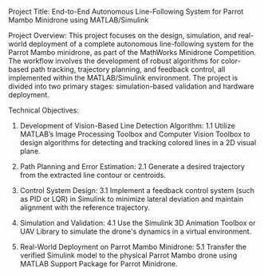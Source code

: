 Project Title:
End-to-End Autonomous Line-Following System for Parrot Mambo Minidrone using MATLAB/Simulink

Project Overview:
This project focuses on the design, simulation, and real-world deployment of a complete autonomous line-following system for the Parrot Mambo minidrone, as part of the MathWorks Minidrone Competition. The workflow involves the development of robust algorithms for color-based path tracking, trajectory planning, and feedback control, all implemented within the MATLAB/Simulink environment. The project is divided into two primary stages: simulation-based validation and hardware deployment.

Technical Objectives:

1. Development of Vision-Based Line Detection Algorithm:
1.1 Utilize MATLAB’s Image Processing Toolbox and Computer Vision Toolbox to design algorithms for detecting and tracking colored lines in a 2D visual plane.

2. Path Planning and Error Estimation:
2.1 Generate a desired trajectory from the extracted line contour or centroids.

3. Control System Design:
3.1 Implement a feedback control system (such as PID or LQR) in Simulink to minimize lateral deviation and maintain alignment with the reference trajectory.

4. Simulation and Validation:
4.1 Use the Simulink 3D Animation Toolbox or UAV Library to simulate the drone's dynamics in a virtual environment.

5. Real-World Deployment on Parrot Mambo Minidrone:
5.1 Transfer the verified Simulink model to the physical Parrot Mambo drone using MATLAB Support Package for Parrot Minidrone.
